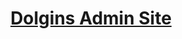 <p align="center">
  <a href="https://dolgins.com">
<h1 align="center">
  Dolgins Admin Site
</h1>
  </a>
</p>
